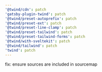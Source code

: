 ```yaml
---
'@twind/cdn': patch
'gatsby-plugin-twind': patch
'@twind/preset-autoprefix': patch
'@twind/preset-ext': patch
'@twind/preset-line-clamp': patch
'@twind/preset-tailwind': patch
'@twind/preset-tailwind-forms': patch
'@twind/with-sveltekit': patch
'@twind/tailwind': patch
'twind': patch
---
```


fix: ensure sources are included in sourcemap
